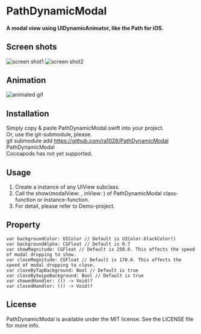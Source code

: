 PathDynamicModal
=======================

#### A modal view using UIDynamicAnimator, like the Path for iOS.


## Screen shots
![screen shot1](https://github.com/ra1028/PathDynamicModal/raw/master/Assets/screen_shot1.png)
![screen shot2](https://github.com/ra1028/PathDynamicModal/raw/master/Assets/screen_shot2.png)


## Animation
![animated gif](https://github.com/ra1028/PathDynamicModal/raw/master/Assets/animation.gif)


## Installation
Simply copy & paste PathDynamicModal.swift into your project.  
Or, use the git-submodule, please.  
git submodule add https://github.com/ra1028/PathDynamicModal PathDynamicModal  
Cocoapods has not yet supported.


## Usage
1. Create a instance of any UIView subclass.
2. Call the show(modalView: , inView: ) of PathDynamicModal class-function or instance-function.
3. For detail, please refer to Demo-project.


## Property
```
var backgroundColor: UIColor // Default is UIColor.blackColor()
var backgroundAlpha: CGFloat // Default is 0.7 
var showMagnitude: CGFloat // Default is 250.0. This affects the speed of modal dropping to show.
var closeMagnitude: CGFloat // Default is 170.0. This affects the speed of modal dropping to close.
var closeByTapBackground: Bool // Default is true
var closeBySwipeBackground: Bool // Default is true
var showedHandler: (() -> Void)?
var closedHandler: (() -> Void)?
```


## License
PathDynamicModal is available under the MIT license. See the LICENSE file for more info.